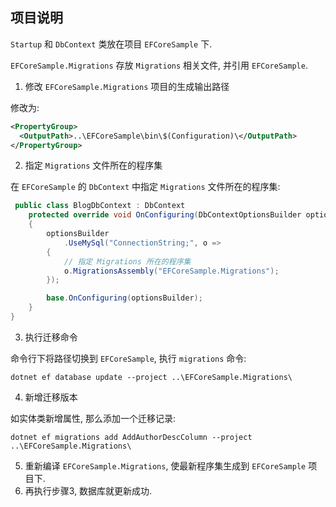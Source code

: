 ﻿## 项目说明

`Startup` 和 `DbContext` 类放在项目 `EFCoreSample` 下.  

`EFCoreSample.Migrations` 存放 `Migrations` 相关文件, 并引用 `EFCoreSample`.

1. 修改 `EFCoreSample.Migrations` 项目的生成输出路径  

修改为:
```xml
<PropertyGroup>
  <OutputPath>..\EFCoreSample\bin\$(Configuration)\</OutputPath>
</PropertyGroup>
```

2. 指定 `Migrations` 文件所在的程序集  

在 `EFCoreSample` 的 `DbContext` 中指定 `Migrations` 文件所在的程序集:
```csharp
 public class BlogDbContext : DbContext
	protected override void OnConfiguring(DbContextOptionsBuilder optionsBuilder)
    {
        optionsBuilder
            .UseMySql("ConnectionString;", o =>
        {
            // 指定 Migrations 所在的程序集
            o.MigrationsAssembly("EFCoreSample.Migrations");     
        });

        base.OnConfiguring(optionsBuilder);
    }
}
```

3. 执行迁移命令

命令行下将路径切换到 `EFCoreSample`, 执行 `migrations` 命令:
```shell
dotnet ef database update --project ..\EFCoreSample.Migrations\
```

4. 新增迁移版本

如实体类新增属性, 那么添加一个迁移记录:
```
dotnet ef migrations add AddAuthorDescColumn --project ..\EFCoreSample.Migrations\
```


5. 重新编译 `EFCoreSample.Migrations`, 使最新程序集生成到 `EFCoreSample` 项目下.
6. 再执行步骤3, 数据库就更新成功.